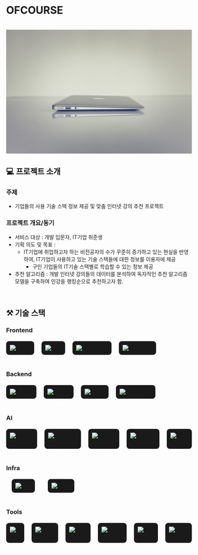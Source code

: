 # OFCOURSE

<p align="center">
  <br>
  <img src="./ofcourse/static/img/sub.jpg">
  <br>
</p>

## 💻 프로젝트 소개

<p align="justify">
  
### 주제
  - 기업들의 사용 기술 스택 정보 제공 및 맞춤 인터넷 강의 추천 프로젝트
  
### 프로젝트 개요/동기
  - 서비스 대상 : 개발 입문자, IT기업 취준생
  - 기획 의도 및 목표 : 
     - IT기업에 취업하고자 하는 비전공자의 수가 꾸준히 증가하고 있는 현실을 반영하여, IT기업이 사용하고 있는 기술 스택들에 대한 정보를 이용자에 제공
         -  구인 기업들의 IT기술 스택별로 학습할 수 있는 정보 제공
  - 추천 알고리즘 : 개발 인터넷 강의들의 데이터를 분석하여 독자적인 추천 알고리즘 모델을 구축하여 인강을 랭킹순으로 추천하고자 함.
</p>
<br>

## ⚒️ 기술 스택

### Frontend

  <div style="display: flex; flex-wrap: wrap; justify-content: left; gap: 20px; margin: 20px 0;">
  <div style="display: flex; flex-direction: column; align-items: center;">
    <a href="https://skillicons.dev">
      <img src="https://skillicons.dev/icons?i=html" alt="HTML" style="width: 50px; height: 50px; background: #1a1a1a; border-radius: 8px; padding: 10px;">
    </a>
    <span style="margin-top: 2px; font-size: 14px; color: #fff;">HTML</span>
  </div>
  
  <div style="display: flex; flex-direction: column; align-items: center;">
    <a href="https://skillicons.dev">
      <img src="https://skillicons.dev/icons?i=css" alt="CSS" style="width: 50px; height: 50px; background: #1a1a1a; border-radius: 8px; padding: 10px;">
    </a>
    <span style="margin-top: 2px; font-size: 14px; color: #fff;">CSS</span>
  </div>
  
  <div style="display: flex; flex-direction: column; align-items: center;">
    <a href="https://skillicons.dev">
      <img src="https://skillicons.dev/icons?i=javascript" alt="JavaScript" style="width: 50px; height: 50px; background: #1a1a1a; border-radius: 8px; padding: 10px;">
    </a>
    <span style="margin-top: 2px; font-size: 14px; color: #fff;">JavaScript</span>
  </div>
  
  <div style="display: flex; flex-direction: column; align-items: center;">
    <a href="https://skillicons.dev">
      <img src="https://skillicons.dev/icons?i=bootstrap" alt="Bootstrap" style="width: 50px; height: 50px; background: #1a1a1a; border-radius: 8px; padding: 10px;">
    </a>
    <span style="margin-top: 2px; font-size: 14px; color: #fff;">Bootstrap</span>
  </div>
</div>

### Backend

  <div style="display: flex; align-items: center; gap: 20px; margin: 20px 0;">
  <div style="display: flex; flex-direction: column; align-items: center;">
    <a href="https://skillicons.dev">
      <img src="https://skillicons.dev/icons?i=python" alt="python" style="width: 50px; height: 50px; background: #1a1a1a; border-radius: 8px; padding: 10px;">
    </a>
    <span style="margin-top: 2px; font-size: 14px; color: #fff;">Python</span>
  </div>
  
  <div style="display: flex; flex-direction: column; align-items: center;">
    <a href="https://skillicons.dev">
      <img src="https://skillicons.dev/icons?i=django" alt="django" style="width: 50px; height: 50px; background: #1a1a1a; border-radius: 8px; padding: 10px;">
    </a>
    <span style="margin-top: 2px; font-size: 14px; color: #fff;">Django</span>
  </div>
  
  <div style="display: flex; flex-direction: column; align-items: center;">
    <a href="https://skillicons.dev">
      <img src="https://skillicons.dev/icons?i=mysql" alt="mysql" style="width: 50px; height: 50px; background: #1a1a1a; border-radius: 8px; padding: 10px;">
    </a>
    <span style="margin-top: 2px; font-size: 14px; color: #fff;">MySQL</span>
  </div>
  
  <div style="display: flex; flex-direction: column; align-items: center;">
    <a href="https://skillicons.dev">
      <img src="https://skillicons.dev/icons?i=dynamodb" alt="dynamodb" style="width: 50px; height: 50px; background: #1a1a1a; border-radius: 8px; padding: 10px;">
    </a>
    <span style="margin-top: 2px; font-size: 14px; color: #fff;">RDS</span>
  </div>
  </div>

### AI

  <div style="display: flex; align-items: center; gap: 20px; margin: 20px 0;">
  <div style="display: flex; flex-direction: column; align-items: center;">
    <a href="https://go-skill-icons.vercel.app/">
    <img src="https://go-skill-icons.vercel.app/api/icons?i=pandas" alt="pandas" style="width: 50px; height: 50px; background: #1a1a1a; border-radius: 8px; padding: 10px;" />
    </a>
    <span style="margin-top: 2px; font-size: 14px; color: #fff;">Pandas</span>
  </div>
  
  <div style="display: flex; flex-direction: column; align-items: center;">
    <a href="https://go-skill-icons.vercel.app/">
    <img src="https://go-skill-icons.vercel.app/api/icons?i=matplotlib" alt="matplotlib" style="width: 50px; height: 50px; background: #1a1a1a; border-radius: 8px; padding: 10px;" />
    </a>
    <span style="margin-top: 2px; font-size: 14px; color: #fff;">matplotlib</span>
  </div>
  
  <div style="display: flex; flex-direction: column; align-items: center;">
    <a href="https://go-skill-icons.vercel.app/">
    <img src="https://go-skill-icons.vercel.app/api/icons?i=sklearn" alt="sklearn" style="width: 50px; height: 50px; background: #1a1a1a; border-radius: 8px; padding: 10px;" />
    </a>
    <span style="margin-top: 2px; font-size: 14px; color: #fff;">sklearn</span>
  </div>

  <div style="display: flex; flex-direction: column; align-items: center;">
    <a href="https://go-skill-icons.vercel.app/">
    <img src="https://go-skill-icons.vercel.app/api/icons?i=seaborn" alt="seaborn" style="width: 50px; height: 50px; background: #1a1a1a; border-radius: 8px; padding: 10px;" />
    </a>
    <span style="margin-top: 2px; font-size: 14px; color: #fff;">seaborn</span>
  </div>

  <div style="display: flex; flex-direction: column; align-items: center;">
    <a href="https://go-skill-icons.vercel.app/">
    <img src="https://go-skill-icons.vercel.app/api/icons?i=cuda" alt="cuda" style="width: 50px; height: 50px; background: #1a1a1a; border-radius: 8px; padding: 10px;" />
    </a>
    <span style="margin-top: 2px; font-size: 14px; color: #fff;">CUDA</span>
  </div>
  </div>

### Infra

  <div style="display: flex; align-items: center; gap: 20px; margin: 20px 0;">
  <div style="display: flex; flex-direction: column; align-items: center;">
    <a href="https://go-skill-icons.vercel.app/">
    <img src="https://go-skill-icons.vercel.app/api/icons?i=aws" alt="aws" style="width: 50px; height: 50px; background: #1a1a1a; border-radius: 8px; padding: 10px;" />
    </a>
    <span style="margin-top: 2px; font-size: 14px; color: #fff;">Amazone EC2</span>
  </div>
  
  <div style="display: flex; flex-direction: column; align-items: center;">
    <a href="https://go-skill-icons.vercel.app/">
    <img src="https://go-skill-icons.vercel.app/api/icons?i=nginx" alt="nginx" style="width: 50px; height: 50px; background: #1a1a1a; border-radius: 8px; padding: 10px;" />
    </a>
    <span style="margin-top: 2px; font-size: 14px; color: #fff;">Nginx</span>
  </div>
  </div>

### Tools

  <div style="display: flex; align-items: center; gap: 20px; margin: 20px 0;">
  <div style="display: flex; flex-direction: column; align-items: center;">
    <a href="https://go-skill-icons.vercel.app/">
    <img src="https://go-skill-icons.vercel.app/api/icons?i=git" alt="git" style="width: 50px; height: 50px; background: #1a1a1a; border-radius: 8px; padding: 10px;" />
    </a>
    <span style="margin-top: 2px; font-size: 14px; color: #fff;">Git</span>
  </div>
  
  <div style="display: flex; flex-direction: column; align-items: center;">
    <a href="https://go-skill-icons.vercel.app/">
    <img src="https://go-skill-icons.vercel.app/api/icons?i=github" alt="github" style="width: 50px; height: 50px; background: #1a1a1a; border-radius: 8px; padding: 10px;" />
    </a>
    <span style="margin-top: 2px; font-size: 14px; color: #fff;">Github</span>
  </div>

  <div style="display: flex; flex-direction: column; align-items: center;">
    <a href="https://go-skill-icons.vercel.app/">
    <img src="https://go-skill-icons.vercel.app/api/icons?i=figma" alt="figma" style="width: 50px; height: 50px; background: #1a1a1a; border-radius: 8px; padding: 10px;" />
    </a>
    <span style="margin-top: 2px; font-size: 14px; color: #fff;">Figma</span>
  </div>
  
  <div style="display: flex; flex-direction: column; align-items: center;">
    <a href="https://go-skill-icons.vercel.app/">
    <img src="https://go-skill-icons.vercel.app/api/icons?i=vscode" alt="vscode" style="width: 50px; height: 50px; background: #1a1a1a; border-radius: 8px; padding: 10px;" />
    </a>
    <span style="margin-top: 2px; font-size: 14px; color: #fff;">VS code</span>
  </div>

  <div style="display: flex; flex-direction: column; align-items: center;">
    <a href="https://go-skill-icons.vercel.app/">
    <img src="https://go-skill-icons.vercel.app/api/icons?i=slack" alt="slack" style="width: 50px; height: 50px; background: #1a1a1a; border-radius: 8px; padding: 10px;" />
    </a>
    <span style="margin-top: 2px; font-size: 14px; color: #fff;">Slack</span>
  </div>

  <div style="display: flex; flex-direction: column; align-items: center;">
    <a href="https://go-skill-icons.vercel.app/">
    <img src="https://go-skill-icons.vercel.app/api/icons?i=notion" alt="notion" style="width: 50px; height: 50px; background: #1a1a1a; border-radius: 8px; padding: 10px;" />
    </a>
    <span style="margin-top: 2px; font-size: 14px; color: #fff;">Notion</span>
  </div>
  </div>
<br>
